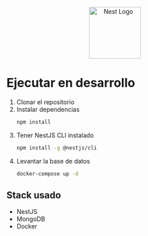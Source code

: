 <p align="center">
  <a href="http://nestjs.com/" target="blank"><img src="https://nestjs.com/img/logo-small.svg" width="120" alt="Nest Logo" /></a>
</p>

# Ejecutar en desarrollo

1. Clonar el repositorio
2. Instalar dependencias
   ```bash
   npm install
   ```
3. Tener NestJS CLI instalado
   ```bash
   npm install -g @nestjs/cli
   ```
4. Levantar la base de datos
   ```bash
   docker-compose up -d
   ```

  ## Stack usado
  * NestJS
  * MongoDB
  * Docker